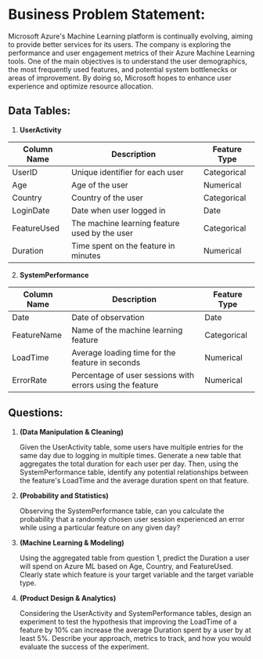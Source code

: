 # **Business Problem Statement:**

Microsoft Azure's Machine Learning platform is continually evolving, aiming to provide better services for its users. The company is exploring the performance and user engagement metrics of their Azure Machine Learning tools. One of the main objectives is to understand the user demographics, the most frequently used features, and potential system bottlenecks or areas of improvement. By doing so, Microsoft hopes to enhance user experience and optimize resource allocation.

## **Data Tables:**

1. **UserActivity**

| Column Name | Description                                         | Feature Type  |
|-------------|-----------------------------------------------------|---------------|
| UserID      | Unique identifier for each user                     | Categorical   |
| Age         | Age of the user                                     | Numerical     |
| Country     | Country of the user                                 | Categorical   |
| LoginDate   | Date when user logged in                            | Date          |
| FeatureUsed | The machine learning feature used by the user       | Categorical   |
| Duration    | Time spent on the feature in minutes                | Numerical     |

2. **SystemPerformance**

| Column Name | Description                                                 | Feature Type  |
|-------------|-------------------------------------------------------------|---------------|
| Date        | Date of observation                                         | Date          |
| FeatureName | Name of the machine learning feature                        | Categorical   |
| LoadTime    | Average loading time for the feature in seconds             | Numerical     |
| ErrorRate   | Percentage of user sessions with errors using the feature   | Numerical     |


## **Questions:**

1. **(Data Manipulation & Cleaning)**

    Given the UserActivity table, some users have multiple entries for the same day due to logging in multiple times. Generate a new table that aggregates the total duration for each user per day. Then, using the SystemPerformance table, identify any potential relationships between the feature's LoadTime and the average duration spent on that feature.


2. **(Probability and Statistics)**

    Observing the SystemPerformance table, can you calculate the probability that a randomly chosen user session experienced an error while using a particular feature on any given day?

3. **(Machine Learning & Modeling)**

    Using the aggregated table from question 1, predict the Duration a user will spend on Azure ML based on Age, Country, and FeatureUsed. Clearly state which feature is your target variable and the target variable type.


4. **(Product Design & Analytics)**

    Considering the UserActivity and SystemPerformance tables, design an experiment to test the hypothesis that improving the LoadTime of a feature by 10% can increase the average Duration spent by a user by at least 5%. Describe your approach, metrics to track, and how you would evaluate the success of the experiment.

